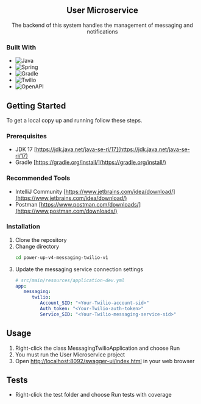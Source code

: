 <br />
<div align="center">
  <h2>User Microservice</h2>
  <p align="center">
   The backend of this system handles the management of messaging and notifications
  </p>
</div>

### Built With

* ![Java](https://img.shields.io/badge/java-%23ED8B00.svg?style=for-the-badge&logo=java&logoColor=white)
* ![Spring](https://img.shields.io/badge/Spring-6DB33F?style=for-the-badge&logo=spring&logoColor=white)
* ![Gradle](https://img.shields.io/badge/Gradle-02303A.svg?style=for-the-badge&logo=Gradle&logoColor=white)
* ![Twilio](https://img.shields.io/badge/Twilio-blue?style=for-the-badge&logo=Twilio&logoColor=white)
* ![OpenAPI](https://img.shields.io/badge/OpenAPI-<COLOR>?style=for-the-badge&logo=OpenAPI%20Initiative&logoColor=white)

<!-- GETTING STARTED -->
## Getting Started

To get a local copy up and running follow these steps.

### Prerequisites

* JDK 17 [https://jdk.java.net/java-se-ri/17](https://jdk.java.net/java-se-ri/17)
* Gradle [https://gradle.org/install/](https://gradle.org/install/)

### Recommended Tools
* IntelliJ Community [https://www.jetbrains.com/idea/download/](https://www.jetbrains.com/idea/download/)
* Postman [https://www.postman.com/downloads/](https://www.postman.com/downloads/)


### Installation

1. Clone the repository
2. Change directory
   ```sh
   cd power-up-v4-messaging-twilio-v1
   ```
3. Update the messaging service connection settings
   ```yml
   # src/main/resources/application-dev.yml
   app:
      messaging:
         twilio:
            Account_SID: "<Your-Twilio-account-sid>"
            Auth_token: "<Your-Twilio-auth-token>"
            Service_SID: "<Your-Twilio-messaging-service-sid>"
   ```
<!-- USAGE -->
## Usage

1. Right-click the class MessagingTwilioApplication and choose Run
2. You must run the User Microservice project
3. Open [http://localhost:8092/swagger-ui/index.html](http://localhost:8092/swagger-ui/index.html) in your web browser

<!-- ROADMAP -->
## Tests

- Right-click the test folder and choose Run tests with coverage
